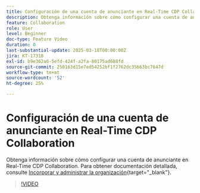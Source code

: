 ```yaml
---
title: Configuración de una cuenta de anunciante en Real-Time CDP Collaboration
description: Obtenga información sobre cómo configurar una cuenta de anunciante (organización) en Real-Time CDP Collaboration.
feature: Collaboration
role: User
level: Beginner
doc-type: Feature Video
duration: 0
last-substantial-update: 2025-03-18T00:00:00Z
jira: KT-17318
exl-id: b9e362a6-5efd-424f-a2fa-80175ad688fd
source-git-commit: 250163d15e7ed54252bf1f2762dc35663bc7647d
workflow-type: tm+mt
source-wordcount: '52'
ht-degree: 25%

---
```


# Configuración de una cuenta de anunciante en Real-Time CDP Collaboration

Obtenga información sobre cómo configurar una cuenta de anunciante en Real-Time CDP Collaboration. Para obtener documentación detallada, consulte [Incorporar y administrar la organización](https://experienceleague.adobe.com/es/docs/real-time-cdp-collaboration/using/setup/onboard-organization){target="_blank"}.

>[!VIDEO](https://video.tv.adobe.com/v/3452264/?learn=on&enablevpops)
